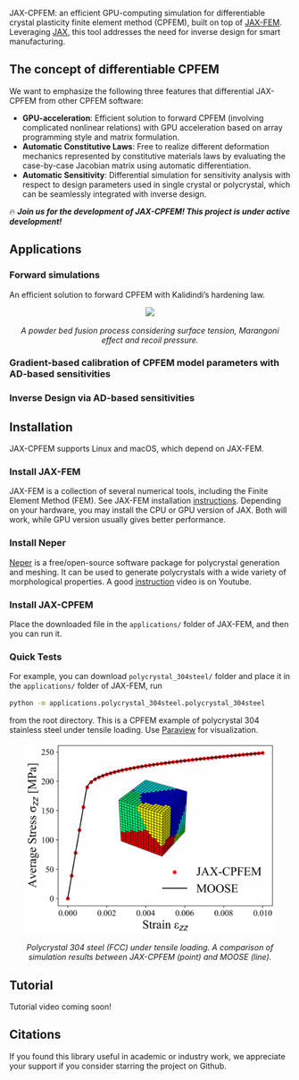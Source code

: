 JAX-CPFEM: an efficient GPU-computing simulation for differentiable crystal plasticity finite element method (CPFEM), built on top of [JAX-FEM](https://github.com/deepmodeling/jax-fem). Leveraging [JAX](https://github.com/google/jax), this tool addresses the need for inverse design for smart manufacturing. 

## The concept of differentiable CPFEM
We want to emphasize the following three features that differential JAX-CPFEM from other CPFEM software:
- __GPU-acceleration__: Efficient solution to forward CPFEM (involving complicated nonlinear relations) with GPU acceleration based on array programming style and matrix formulation.
- __Automatic Constitutive Laws__: Free to realize different deformation mechanics represented by constitutive materials laws by evaluating the case-by-case Jacobian matrix using automatic differentiation.
- __Automatic Sensitivity__: Differential simulation for sensitivity analysis with respect to design parameters used in single crystal or polycrystal, which can be seamlessly integrated with inverse design.
  
:fire: ***Join us for the development of JAX-CPFEM! This project is under active development!***


## Applications
### Forward simulations
An efficient solution to forward CPFEM with Kalidindi’s hardening law.
<p align="middle">
  <img src="docs/materials/cpfem_grain_304steel.avi" width="700" />
</p>
<p align="middle">
    <em >A powder bed fusion process considering surface tension, Marangoni effect and recoil pressure.</em>
</p>


### Gradient-based calibration of CPFEM model parameters with AD‐based sensitivities

### Inverse Design via AD-based sensitivities


## Installation
JAX-CPFEM supports Linux and macOS, which depend on JAX-FEM.
### Install JAX-FEM
JAX-FEM is a collection of several numerical tools, including the Finite Element Method (FEM). See JAX-FEM installation [instructions](https://github.com/deepmodeling/jax-fem?tab=readme-ov-file). Depending on your hardware, you may install the CPU or GPU version of JAX. Both will work, while GPU version usually gives better performance.

### Install Neper
[Neper](https://neper.info/) is a free/open-source software package for polycrystal generation and meshing. It can be used to generate polycrystals with a wide variety of morphological properties. A good [instruction](https://www.youtube.com/watch?v=Wy9n756wFu4&list=PLct8iNZXls-BMU7aleWoSoxgD8OFFe48W&index=5) video is on Youtube.

### Install JAX-CPFEM
Place the downloaded file in the `applications/` folder of JAX-FEM, and then you can run it.

### Quick Tests
For example, you can download `polycrystal_304steel/` folder and place it in the `applications/` folder of JAX-FEM, run
```bash
python -m applications.polycrystal_304steel.polycrystal_304steel
```
from the root directory. This is a CPFEM example of polycrystal 304 stainless steel under tensile loading. Use [Paraview](https://www.paraview.org/) for visualization.
<p align="middle">
  <img src="docs/materials/polycrystal_304steel_stress.png" width="450px">
</p>
<p align="middle">
    <em >Polycrystal 304 steel (FCC) under tensile loading. A comparison of simulation results between JAX-CPFEM (point) and MOOSE (line).</em>
</p>

## Tutorial
Tutorial video coming soon!

## Citations
If you found this library useful in academic or industry work, we appreciate your support if you consider starring the project on Github.
